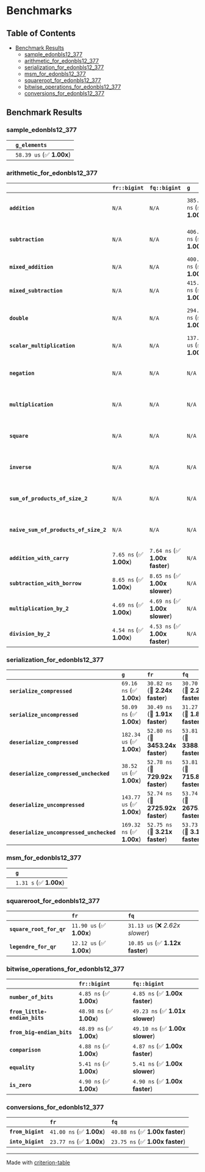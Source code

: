 # Benchmarks

## Table of Contents

- [Benchmark Results](#benchmark-results)
    - [sample_edonbls12_377](#sample_edonbls12_377)
    - [arithmetic_for_edonbls12_377](#arithmetic_for_edonbls12_377)
    - [serialization_for_edonbls12_377](#serialization_for_edonbls12_377)
    - [msm_for_edonbls12_377](#msm_for_edonbls12_377)
    - [squareroot_for_edonbls12_377](#squareroot_for_edonbls12_377)
    - [bitwise_operations_for_edonbls12_377](#bitwise_operations_for_edonbls12_377)
    - [conversions_for_edonbls12_377](#conversions_for_edonbls12_377)

## Benchmark Results

### sample_edonbls12_377

|        | `g_elements`              |
|:-------|:------------------------- |
|        | `58.39 us` (✅ **1.00x**)  |

### arithmetic_for_edonbls12_377

|                                       | `fr::bigint`            | `fq::bigint`                   | `g`                       | `fq`                            | `fr`                             |
|:--------------------------------------|:------------------------|:-------------------------------|:--------------------------|:--------------------------------|:-------------------------------- |
| **`addition`**                        | `N/A`                   | `N/A`                          | `385.75 ns` (✅ **1.00x**) | `8.71 ns` (🚀 **44.29x faster**) | `8.66 ns` (🚀 **44.56x faster**)  |
| **`subtraction`**                     | `N/A`                   | `N/A`                          | `406.58 ns` (✅ **1.00x**) | `8.79 ns` (🚀 **46.28x faster**) | `8.80 ns` (🚀 **46.21x faster**)  |
| **`mixed_addition`**                  | `N/A`                   | `N/A`                          | `400.34 ns` (✅ **1.00x**) | `N/A`                           | `N/A`                            |
| **`mixed_subtraction`**               | `N/A`                   | `N/A`                          | `415.18 ns` (✅ **1.00x**) | `N/A`                           | `N/A`                            |
| **`double`**                          | `N/A`                   | `N/A`                          | `294.14 ns` (✅ **1.00x**) | `5.86 ns` (🚀 **50.15x faster**) | `5.87 ns` (🚀 **50.12x faster**)  |
| **`scalar_multiplication`**           | `N/A`                   | `N/A`                          | `137.24 us` (✅ **1.00x**) | `N/A`                           | `N/A`                            |
| **`negation`**                        | `N/A`                   | `N/A`                          | `N/A`                     | `6.17 ns` (✅ **1.00x slower**)  | `6.16 ns` (✅ **1.00x**)          |
| **`multiplication`**                  | `N/A`                   | `N/A`                          | `N/A`                     | `44.08 ns` (✅ **1.02x slower**) | `43.09 ns` (✅ **1.00x**)         |
| **`square`**                          | `N/A`                   | `N/A`                          | `N/A`                     | `35.94 ns` (✅ **1.00x faster**) | `36.12 ns` (✅ **1.00x**)         |
| **`inverse`**                         | `N/A`                   | `N/A`                          | `N/A`                     | `6.90 us` (✅ **1.01x faster**)  | `6.95 us` (✅ **1.00x**)          |
| **`sum_of_products_of_size_2`**       | `N/A`                   | `N/A`                          | `N/A`                     | `61.61 ns` (✅ **1.00x faster**) | `61.83 ns` (✅ **1.00x**)         |
| **`naive_sum_of_products_of_size_2`** | `N/A`                   | `N/A`                          | `N/A`                     | `89.16 ns` (✅ **1.01x faster**) | `89.84 ns` (✅ **1.00x**)         |
| **`addition_with_carry`**             | `7.65 ns` (✅ **1.00x**) | `7.64 ns` (✅ **1.00x faster**) | `N/A`                     | `N/A`                           | `N/A`                            |
| **`subtraction_with_borrow`**         | `8.65 ns` (✅ **1.00x**) | `8.65 ns` (✅ **1.00x slower**) | `N/A`                     | `N/A`                           | `N/A`                            |
| **`multiplication_by_2`**             | `4.69 ns` (✅ **1.00x**) | `4.69 ns` (✅ **1.00x slower**) | `N/A`                     | `N/A`                           | `N/A`                            |
| **`division_by_2`**                   | `4.54 ns` (✅ **1.00x**) | `4.53 ns` (✅ **1.00x faster**) | `N/A`                     | `N/A`                           | `N/A`                            |

### serialization_for_edonbls12_377

|                                          | `g`                       | `fr`                               | `fq`                                |
|:-----------------------------------------|:--------------------------|:-----------------------------------|:----------------------------------- |
| **`serialize_compressed`**               | `69.16 ns` (✅ **1.00x**)  | `30.82 ns` (🚀 **2.24x faster**)    | `30.70 ns` (🚀 **2.25x faster**)     |
| **`serialize_uncompressed`**             | `58.09 ns` (✅ **1.00x**)  | `30.49 ns` (🚀 **1.91x faster**)    | `31.27 ns` (🚀 **1.86x faster**)     |
| **`deserialize_compressed`**             | `182.34 us` (✅ **1.00x**) | `52.80 ns` (🚀 **3453.24x faster**) | `53.81 ns` (🚀 **3388.40x faster**)  |
| **`deserialize_compressed_unchecked`**   | `38.52 us` (✅ **1.00x**)  | `52.78 ns` (🚀 **729.92x faster**)  | `53.81 ns` (🚀 **715.88x faster**)   |
| **`deserialize_uncompressed`**           | `143.77 us` (✅ **1.00x**) | `52.74 ns` (🚀 **2725.92x faster**) | `53.74 ns` (🚀 **2675.39x faster**)  |
| **`deserialize_uncompressed_unchecked`** | `169.32 ns` (✅ **1.00x**) | `52.75 ns` (🚀 **3.21x faster**)    | `53.73 ns` (🚀 **3.15x faster**)     |

### msm_for_edonbls12_377

|        | `g`                     |
|:-------|:----------------------- |
|        | `1.31 s` (✅ **1.00x**)  |

### squareroot_for_edonbls12_377

|                          | `fr`                     | `fq`                             |
|:-------------------------|:-------------------------|:-------------------------------- |
| **`square_root_for_qr`** | `11.90 us` (✅ **1.00x**) | `31.13 us` (❌ *2.62x slower*)    |
| **`legendre_for_qr`**    | `12.12 us` (✅ **1.00x**) | `10.85 us` (✅ **1.12x faster**)  |

### bitwise_operations_for_edonbls12_377

|                               | `fr::bigint`             | `fq::bigint`                     |
|:------------------------------|:-------------------------|:-------------------------------- |
| **`number_of_bits`**          | `4.85 ns` (✅ **1.00x**)  | `4.85 ns` (✅ **1.00x faster**)   |
| **`from_little-endian_bits`** | `48.98 ns` (✅ **1.00x**) | `49.23 ns` (✅ **1.01x slower**)  |
| **`from_big-endian_bits`**    | `48.89 ns` (✅ **1.00x**) | `49.10 ns` (✅ **1.00x slower**)  |
| **`comparison`**              | `4.88 ns` (✅ **1.00x**)  | `4.87 ns` (✅ **1.00x faster**)   |
| **`equality`**                | `5.41 ns` (✅ **1.00x**)  | `5.41 ns` (✅ **1.00x slower**)   |
| **`is_zero`**                 | `4.90 ns` (✅ **1.00x**)  | `4.90 ns` (✅ **1.00x faster**)   |

### conversions_for_edonbls12_377

|                   | `fr`                     | `fq`                             |
|:------------------|:-------------------------|:-------------------------------- |
| **`from_bigint`** | `41.00 ns` (✅ **1.00x**) | `40.88 ns` (✅ **1.00x faster**)  |
| **`into_bigint`** | `23.77 ns` (✅ **1.00x**) | `23.75 ns` (✅ **1.00x faster**)  |

---
Made with [criterion-table](https://github.com/nu11ptr/criterion-table)

